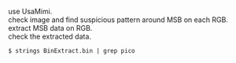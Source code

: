 use UsaMimi.  
check image and find suspicious pattern around MSB on each RGB.  
extract MSB data on RGB.  
check the extracted data.  
```
$ strings BinExtract.bin | grep pico
``` 